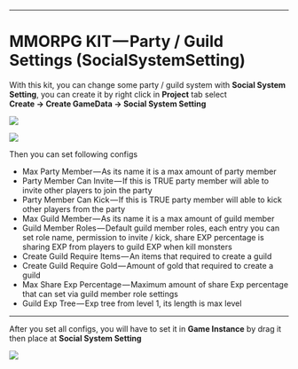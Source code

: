 * * *

MMORPG KIT — Party / Guild Settings (SocialSystemSetting)
=========================================================

With this kit, you can change some party / guild system with **Social System Setting**, you can create it by right click in **Project** tab select   
**Create → Create GameData → Social System Setting**

![](https://cdn-images-1.medium.com/max/1600/1*axNt-3M0WaKKBBre3XSwFg.png)

![](https://cdn-images-1.medium.com/max/1600/1*NBXj3hx_QXW8qfYAfGQLfQ.png)

Then you can set following configs

*   Max Party Member — As its name it is a max amount of party member
*   Party Member Can Invite — If this is TRUE party member will able to invite other players to join the party
*   Party Member Can Kick — If this is TRUE party member will able to kick other players from the party
*   Max Guild Member — As its name it is a max amount of guild member
*   Guild Member Roles — Default guild member roles, each entry you can set role name, permission to invite / kick, share EXP percentage is sharing EXP from players to guild EXP when kill monsters
*   Create Guild Require Items — An items that required to create a guild
*   Create Guild Require Gold — Amount of gold that required to create a guild
*   Max Share Exp Percentage — Maximum amount of share Exp percentage that can set via guild member role settings
*   Guild Exp Tree — Exp tree from level 1, its length is max level

* * *

After you set all configs, you will have to set it in **Game Instance** by drag it then place at **Social System Setting**

![](https://cdn-images-1.medium.com/max/1600/1*HLfrJZ1r4fSHsYbzIuT2pA.png)
